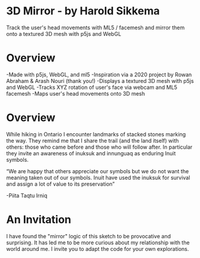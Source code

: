 # 3D Mirror - by Harold Sikkema
Track the user's head movements with ML5 / facemesh and mirror them onto a textured 3D mesh with p5js and WebGL

# Overview
-Made with p5js, WebGL, and ml5
-Inspiration via a 2020 project by Rowan Abraham & Arash Nouri (thank you!)
-Displays a textured 3D mesh with p5js and WebGL
-Tracks XYZ rotation of user's face via webcam and ML5 facemesh 
-Maps user's head movements onto 3D mesh

# Overview
While hiking in Ontario I encounter landmarks of stacked stones marking the way. They remind me that I share the trail (and the land itself) with others: those who came before and those who will follow after. In particular they invite an awareness of inuksuk and innunguaq as enduring Inuit symbols.


“We are happy that others appreciate our symbols but we do not want the meaning taken out of our symbols. Inuit have used the inuksuk for survival and assign a lot of value to its preservation”

-Piita Taqtu Irniq

# An Invitation
I have found the "mirror" logic of this sketch to be provocative and surprising. It has led me to be more curious about my relationship with the world around me. I invite you to adapt the code for your own explorations.
